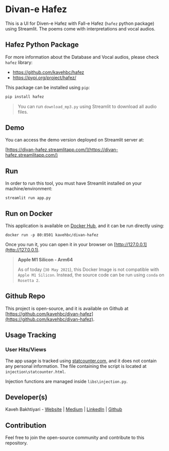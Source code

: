 # Divan-e Hafez

This is a UI for Diven-e Hafez with Fall-e Hafez (`hafez` python package) using Streamlit.
The poems come with interpretations and vocal audios.

## Hafez Python Package
For more information about the Database and Vocal audios, please check `hafez` library:

- https://github.com/kavehbc/hafez
- https://pypi.org/project/hafez/

This package can be installed using `pip`:

```bash
pip install hafez
```

> You can run `download_mp3.py` using Streamlit to download all audio files.

## Demo
You can access the demo version deployed on Streamlit server at:

[https://divan-hafez.streamlitapp.com/](https://divan-hafez.streamlitapp.com/)

## Run
In order to run this tool, you must have Streamlit installed on your machine/environment:

    streamlit run app.py

## Run on Docker
This application is available on [Docker Hub](https://hub.docker.com/r/kavehbc/divan-hafez), and it can be run directly using:

    docker run -p 80:8501 kavehbc/divan-hafez

Once you run it, you can open it in your browser on [http://127.0.0.1](http://127.0.0.1).

> **Apple M1 Silicon - Arm64**
> 
> As of today (`30 May 2021`), this Docker Image is not compatible with `Apple M1 Silicon`.
> Instead, the source code can be run using `conda` on `Rosetta 2`.

## Github Repo
This project is open-source, and it is available on Github at [https://github.com/kavehbc/divan-hafez](https://github.com/kavehbc/divan-hafez).

## Usage Tracking
### User Hits/Views
The app usage is tracked using [statcounter.com](https://statcounter.com/),
and it does not contain any personal information. The file containing the script is located at
`injection\statcounter.html`.

Injection functions are managed inside `libs\injection.py`.

## Developer(s)
Kaveh Bakhtiyari - [Website](http://bakhtiyari.com) | [Medium](https://medium.com/@bakhtiyari)
  | [LinkedIn](https://www.linkedin.com/in/bakhtiyari) | [Github](https://github.com/kavehbc)

## Contribution
Feel free to join the open-source community and contribute to this repository.
